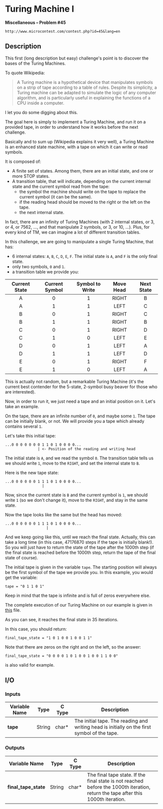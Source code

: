 # Turing Machine I

**Miscellaneous – Problem #45**

`http://www.microcontest.com/contest.php?id=45&lang=en`


## Description

This first (long description but easy) challenge's point is to discover the
bases of the Turing Machines.

To quote Wikipedia:

> A Turing machine is a hypothetical device that manipulates symbols on a strip
> of tape according to a table of rules. Despite its simplicity, a Turing
> machine can be adapted to simulate the logic of any computer algorithm, and is
> particularly useful in explaining the functions of a CPU inside a computer.

I let you do some digging about this.

The goal here is simply to implement a Turing Machine, and run it on a provided
tape, in order to understand how it works before the next challenge.

Basically and to sum up (Wikipedia explains it very well), a Turing Machine is
an enhanced state machine, with a tape on which it can write or read symbols.

It is composed of:

- A finite set of states. Among them, there are an initial state, and one or
  more STOP states.
- A transition table, that will indicate, depending on the current internal
  state and the current symbol read from the tape:
  - the symbol the machine should write on the tape to replace the current
    symbol (it can be the same).
  - if the reading head should be moved to the right or the left on the tape.
  - the next internal state.

In fact, there are an infinity of Turing Machines (with 2 internal states, or 3,
or 4, or 7562, ..., and that manipulate 2 symbols, or 3, or 10, ...). Plus, for
every kind of TM, we can imagine a lot of different transition tables.

In this challenge, we are going to manipulate a single Turing Machine, that has:

- 6 internal states: `A`, `B`, `C`, `D`, `E`, `F`. The initial state is `A`,
  and `F` is the only final state.
- only two symbols, `0` and `1`.
- a transition table we provide you:

| Current State | Current Symbol | Symbol to Write | Move Head | Next State |
| :-----------: | :------------: | :-------------: | :-------: | :--------: |
| A             | 0              | 1               | RIGHT     | B          |
| A             | 1              | 1               | LEFT      | C          |
| B             | 0              | 1               | RIGHT     | C          |
| B             | 1              | 1               | RIGHT     | B          |
| C             | 0              | 1               | RIGHT     | D          |
| C             | 1              | 0               | LEFT      | E          |
| D             | 0              | 1               | LEFT      | A          |
| D             | 1              | 1               | LEFT      | D          |
| E             | 0              | 1               | RIGHT     | F          |
| E             | 1              | 0               | LEFT      | A          |

This is actually not random, but a remarkable Turing Machine (it's the current
best contender for the 5-state, 2-symbol busy beaver for those who are
interested).

Now, in order to run it, we just need a tape and an initial position on it.
Let's take an example.

On the tape, there are an infinite number of `0`, and maybe some `1`. The tape
can be initially blank, or not. We will provide you a tape which already
contains several `1`.

Let's take this initial tape:

```text
...0 0 0 0 0 0 0 1 1 0 1 0 0 0 0...
               | <- Position of the reading and writing head
```

The initial state is `A`, and we read the symbol `0`. The transition table tells
us we should write `1`, move to the `RIGHT`, and set the internal state to `B`.

Here is the new tape state:

```text
...0 0 0 0 0 0 1 1 1 0 1 0 0 0 0...
                 |
```

Now, since the current state is `B` and the current symbol is `1`, we should
write `1` (so we don't change it), move to the `RIGHT`, and stay in the same
state.

Now the tape looks like the same but the head has moved:

```text
...0 0 0 0 0 0 1 1 1 0 1 0 0 0 0...
                   |
```

And we keep going like this, until we reach the final state. Actually, this can
take a long time (in this case, 47176870 steps if the tape is initially blank!).
So you will just have to return the state of the tape after the 1000th step (if
the final state is reached before the 1000th step, return the tape of the final
state of course).

The initial tape is given in the variable `tape`. The starting position will
always be the first symbol of the tape we provide you. In this example, you
would get the variable:

```text
tape = "0 1 1 0 1"
```

Keep in mind that the tape is infinite and is full of zeros everywhere else.

The complete execution of our Turing Machine on our example is given in
[this](./extra/sample.txt) file.

As you can see, it reaches the final state in 35 iterations.

In this case, you should return:

```text
final_tape_state = "1 0 1 0 0 1 0 0 1 1"
```

Note that there are zeros on the right and on the left, so the answer:

```text
final_tape_state = "0 0 0 0 1 0 1 0 0 1 0 0 1 1 0 0"
```

is also valid for example.


## I/O

### Inputs

| Variable Name | Type   | C Type | Description                                                                                  |
| ------------- | ------ | ------ | ---------------------------------------------------------------------------------------------|
| **tape**      | String | char*  | The initial tape. The reading and writing head is initially on the first symbol of the tape. |

### Outputs

| Variable Name        | Type   | C Type | Description                                                                                                                       |
| -------------------- | ------ | ------ | --------------------------------------------------------------------------------------------------------------------------------- |
| **final_tape_state** | String | char*  | The final tape state. If the final state is not reached before the 1000th iteration, return the tape after this 1000th iteration. |
